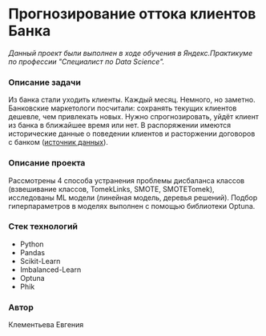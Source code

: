 # Прогнозирование оттока клиентов Банка

*Данный проект были выполнен в ходе обучения в Яндекс.Практикуме по профессии "Специалист по Data Science".*


### Описание задачи

 Из банка стали уходить клиенты. Каждый месяц. Немного, но заметно. Банковские маркетологи посчитали: сохранять текущих клиентов дешевле, чем привлекать новых. Нужно спрогнозировать, уйдёт клиент из банка в ближайшее время или нет. 
 В распоряжении имеются исторические данные о поведении клиентов и расторжении договоров с банком ([источник данных](https://www.kaggle.com/barelydedicated/bank-customer-churn-modeling)).


### Описание проекта

Рассмотрены 4 способа устранения проблемы дисбаланса классов (взвешивание классов, TomekLinks,
SMOTE, SMOTETomek), исследованы ML модели (линейная модель, деревья решений). Подбор гиперпараметров в моделях выполнен с помощью библиотеки Optuna.


### Стек технологий

- Python
- Pandas
- Scikit-Learn
- Imbalanced-Learn
- Optuna
- Phik


### Автор

Клементьева Евгения
